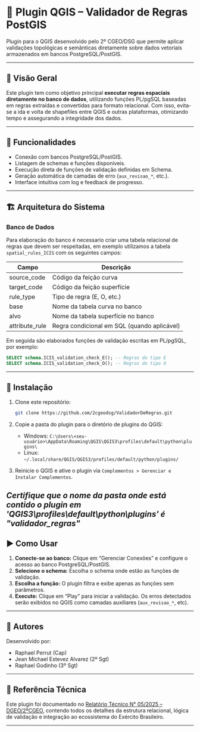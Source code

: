 # 🧭 Plugin QGIS – Validador de Regras PostGIS

Plugin para o QGIS desenvolvido pelo 2º CGEO/DSG que permite aplicar validações topológicas e semânticas diretamente sobre dados vetoriais armazenados em bancos PostgreSQL/PostGIS.

---

## 📌 Visão Geral

Este plugin tem como objetivo principal **executar regras espaciais diretamente no banco de dados**, utilizando funções PL/pgSQL baseadas em regras extraídas e convertidas para formato relacional. Com isso, evita-se a ida e volta de shapefiles entre QGIS e outras plataformas, otimizando tempo e assegurando a integridade dos dados.

---

## 🚀 Funcionalidades

- Conexão com bancos PostgreSQL/PostGIS.
- Listagem de schemas e funções disponíveis.
- Execução direta de funções de validação definidas em Schema.
- Geração automática de camadas de erro (`aux_revisao_*`, etc.).
- Interface intuitiva com log e feedback de progresso.
---

## 🏗 Arquitetura do Sistema

### Banco de Dados

Para elaboração do banco é necessario criar uma tabela relacional de regras que devem ser respeitadas, em exemplo utilizamos a tabela `spatial_rules_ICIS` com os seguintes campos:

| Campo         | Descrição                                       |
|---------------|-------------------------------------------------|
| source_code   | Código da feição curva                          |
| target_code   | Código da feição superfície                     |
| rule_type     | Tipo de regra (E, O, etc.)                      |
| base          | Nome da tabela curva no banco                   |
| alvo          | Nome da tabela superfície no banco              |
| attribute_rule| Regra condicional em SQL (quando aplicável)     |

Em seguida são elaborados funções de validação escritas em PL/pgSQL, por exemplo:

```sql
SELECT schema.ICIS_validation_check_E(); -- Regras do tipo E
SELECT schema.ICIS_validation_check_O(); -- Regras do tipo O
```
----

## 🔧 Instalação

1. Clone este repositório:
   ```bash
   git clone https://github.com/2cgeodsg/ValidadorDeRegras.git
   ```

2. Copie a pasta do plugin para o diretório de plugins do QGIS:
   - Windows: `C:\Users\<seu-usuário>\AppData\Roaming\QGIS\QGIS3\profiles\default\python\plugins\`
   - Linux: `~/.local/share/QGIS/QGIS3/profiles/default/python/plugins/`

3. Reinicie o QGIS e ative o plugin via `Complementos > Gerenciar e Instalar Complementos`.

***Certifique que o nome da pasta onde está contido o plugin em 'QGIS3\profiles\default\python\plugins\' é "validador_regras"***
---

## ▶️ Como Usar

1. **Conecte-se ao banco:** Clique em “Gerenciar Conexões” e configure o acesso ao banco PostgreSQL/PostGIS.
2. **Selecione o schema:** Escolha o schema onde estão as funções de validação.
3. **Escolha a função:** O plugin filtra e exibe apenas as funções sem parâmetros.
4. **Execute:** Clique em “Play” para iniciar a validação. Os erros detectados serão exibidos no QGIS como camadas auxiliares (`aux_revisao_*`, etc).
---

## 👥 Autores

Desenvolvido por:

- Raphael Perrut (Cap)
- Jean Michael Estevez Alvarez (2º Sgt)
- Raphael Godinho (3º Sgt)
---

## 🧠 Referência Técnica

Este plugin foi documentado no [Relatório Técnico N° 05/2025 – DGEO/2ºCGEO](#), contendo todos os detalhes da estrutura relacional, lógica de validação e integração ao ecossistema do Exército Brasileiro.

---
